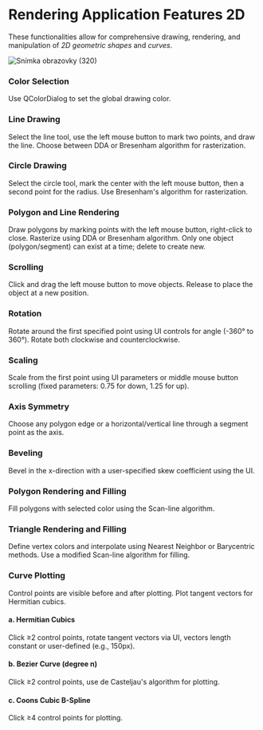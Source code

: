 # Rendering Application Features 2D
These functionalities allow for comprehensive drawing, rendering, and manipulation of *2D geometric shapes* and *curves*.

![Snímka obrazovky (320)](https://github.com/user-attachments/assets/d61c4014-6c87-49a1-9413-f431a3cd731c)

### Color Selection
Use QColorDialog to set the global drawing color.

### Line Drawing
Select the line tool, use the left mouse button to mark two points, and draw the line. Choose between DDA or Bresenham algorithm for rasterization.

### Circle Drawing
Select the circle tool, mark the center with the left mouse button, then a second point for the radius. Use Bresenham's algorithm for rasterization.

### Polygon and Line Rendering
Draw polygons by marking points with the left mouse button, right-click to close. Rasterize using DDA or Bresenham algorithm. Only one object (polygon/segment) can exist at a time; delete to create new.

### Scrolling
Click and drag the left mouse button to move objects. Release to place the object at a new position.

### Rotation
Rotate around the first specified point using UI controls for angle (-360° to 360°). Rotate both clockwise and counterclockwise.

### Scaling
Scale from the first point using UI parameters or middle mouse button scrolling (fixed parameters: 0.75 for down, 1.25 for up).

### Axis Symmetry
Choose any polygon edge or a horizontal/vertical line through a segment point as the axis.

### Beveling
Bevel in the x-direction with a user-specified skew coefficient using the UI.

### Polygon Rendering and Filling
Fill polygons with selected color using the Scan-line algorithm.

### Triangle Rendering and Filling
Define vertex colors and interpolate using Nearest Neighbor or Barycentric methods. Use a modified Scan-line algorithm for filling.

### Curve Plotting
Control points are visible before and after plotting. Plot tangent vectors for Hermitian cubics.
#### a. Hermitian Cubics
Click ≥2 control points, rotate tangent vectors via UI, vectors length constant or user-defined (e.g., 150px).

#### b. Bezier Curve (degree n)
Click ≥2 control points, use de Casteljau's algorithm for plotting.

#### c. Coons Cubic B-Spline
Click ≥4 control points for plotting.
